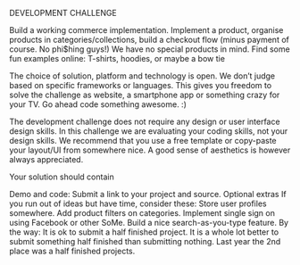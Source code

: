 DEVELOPMENT CHALLENGE

Build a working commerce implementation. Implement a product, organise products in categories/collections, build a checkout flow (minus payment of course. No phi$hing guys!) We have no special products in mind. Find some fun examples online: T-shirts, hoodies, or maybe a bow tie

The choice of solution, platform and technology is open. We don’t judge based on specific frameworks or languages. This gives you freedom to solve the challenge as website, a smartphone app or something crazy for your TV. Go ahead code something awesome. :)

The development challenge does not require any design or user interface design skills. In this challenge we are evaluating your coding skills, not your design skills. We recommend that you use a free template or copy-paste your layout/UI from somewhere nice. A good sense of aesthetics is however always appreciated. 

Your solution should contain

Demo and code:
Submit a link to your project and source.
Optional extras
If you run out of ideas but have time, consider these:
Store user profiles somewhere. Add product filters on categories. Implement single sign on using Facebook or other SoMe. Build a nice search-as-you-type feature.
By the way: It is ok to submit a half finished project. It is a whole lot better to submit something half finished than submitting nothing. Last year the 2nd place was a half finished projects.
